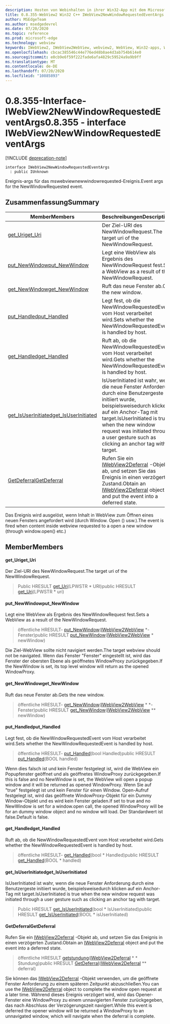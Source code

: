 ```yaml
---
description: Hosten von Webinhalten in ihrer Win32-App mit dem Microsoft Edge WebView2-Steuerelement
title: 0.8.355-WebView2 Win32 C++ IWebView2NewWindowRequestedEventArgs
author: MSEdgeTeam
ms.author: msedgedevrel
ms.date: 07/20/2020
ms.topic: reference
ms.prod: microsoft-edge
ms.technology: webview
keywords: IWebView2, IWebView2WebView, webview2, WebView, Win32-apps, Win32, Edge
ms.openlocfilehash: cbcac385546c44e776ed48b8ae4d3ab754b614e0
ms.sourcegitcommit: e0cb9e6f59f222fade6afa4829c59524a9a9b9ff
ms.translationtype: MT
ms.contentlocale: de-DE
ms.lasthandoff: 07/20/2020
ms.locfileid: "10885893"
---
```

# <span data-ttu-id="ef032-104">0.8.355-Interface-IWebView2NewWindowRequestedEventArgs</span><span class="sxs-lookup"><span data-stu-id="ef032-104">0.8.355 - interface IWebView2NewWindowRequestedEventArgs</span></span> 

[!INCLUDE [deprecation-note](../../includes/deprecation-note.md)]

```
interface IWebView2NewWindowRequestedEventArgs
  : public IUnknown
```

<span data-ttu-id="ef032-105">Ereignis-args für das mswebviewnewwindowrequested-Ereignis.</span><span class="sxs-lookup"><span data-stu-id="ef032-105">Event args for the NewWindowRequested event.</span></span>

## <span data-ttu-id="ef032-106">Zusammenfassung</span><span class="sxs-lookup"><span data-stu-id="ef032-106">Summary</span></span>

 <span data-ttu-id="ef032-107">Member</span><span class="sxs-lookup"><span data-stu-id="ef032-107">Members</span></span>                        | <span data-ttu-id="ef032-108">Beschreibungen</span><span class="sxs-lookup"><span data-stu-id="ef032-108">Descriptions</span></span>
--------------------------------|---------------------------------------------
[<span data-ttu-id="ef032-109">get_Uri</span><span class="sxs-lookup"><span data-stu-id="ef032-109">get_Uri</span></span>](#get_uri) | <span data-ttu-id="ef032-110">Der Ziel-URI des NewWindowRequest.</span><span class="sxs-lookup"><span data-stu-id="ef032-110">The target uri of the NewWindowRequest.</span></span>
[<span data-ttu-id="ef032-111">put_NewWindow</span><span class="sxs-lookup"><span data-stu-id="ef032-111">put_NewWindow</span></span>](#put_newwindow) | <span data-ttu-id="ef032-112">Legt eine WebView als Ergebnis des NewWindowRequest fest.</span><span class="sxs-lookup"><span data-stu-id="ef032-112">Sets a WebView as a result of the NewWindowRequest.</span></span>
[<span data-ttu-id="ef032-113">get_NewWindow</span><span class="sxs-lookup"><span data-stu-id="ef032-113">get_NewWindow</span></span>](#get_newwindow) | <span data-ttu-id="ef032-114">Ruft das neue Fenster ab.</span><span class="sxs-lookup"><span data-stu-id="ef032-114">Gets the new window.</span></span>
[<span data-ttu-id="ef032-115">put_Handled</span><span class="sxs-lookup"><span data-stu-id="ef032-115">put_Handled</span></span>](#put_handled) | <span data-ttu-id="ef032-116">Legt fest, ob die NewWindowRequestedEvent vom Host verarbeitet wird.</span><span class="sxs-lookup"><span data-stu-id="ef032-116">Sets whether the NewWindowRequestedEvent is handled by host.</span></span>
[<span data-ttu-id="ef032-117">get_Handled</span><span class="sxs-lookup"><span data-stu-id="ef032-117">get_Handled</span></span>](#get_handled) | <span data-ttu-id="ef032-118">Ruft ab, ob die NewWindowRequestedEvent vom Host verarbeitet wird.</span><span class="sxs-lookup"><span data-stu-id="ef032-118">Gets whether the NewWindowRequestedEvent is handled by host.</span></span>
[<span data-ttu-id="ef032-119">get_IsUserInitiated</span><span class="sxs-lookup"><span data-stu-id="ef032-119">get_IsUserInitiated</span></span>](#get_isuserinitiated) | <span data-ttu-id="ef032-120">IsUserInitiated ist wahr, wenn die neue Fenster Anforderung durch eine Benutzergeste initiiert wurde, beispielsweisedurch klicken auf ein Anchor-Tag mit target.</span><span class="sxs-lookup"><span data-stu-id="ef032-120">IsUserInitiated is true when the new window request was initiated through a user gesture such as clicking an anchor tag with target.</span></span>
[<span data-ttu-id="ef032-121">GetDeferral</span><span class="sxs-lookup"><span data-stu-id="ef032-121">GetDeferral</span></span>](#getdeferral) | <span data-ttu-id="ef032-122">Rufen Sie ein [IWebView2Deferral](IWebView2Deferral.md) -Objekt ab, und setzen Sie das Ereignis in einen verzögerten Zustand.</span><span class="sxs-lookup"><span data-stu-id="ef032-122">Obtain an [IWebView2Deferral](IWebView2Deferral.md) object and put the event into a deferred state.</span></span>

<span data-ttu-id="ef032-123">Das Ereignis wird ausgelöst, wenn Inhalt in WebView zum Öffnen eines neuen Fensters angefordert wird (durch Window. Open () usw.).</span><span class="sxs-lookup"><span data-stu-id="ef032-123">The event is fired when content inside webview requested to a open a new window (through window.open() etc.)</span></span>

## <span data-ttu-id="ef032-124">Member</span><span class="sxs-lookup"><span data-stu-id="ef032-124">Members</span></span>

#### <span data-ttu-id="ef032-125">get_Uri</span><span class="sxs-lookup"><span data-stu-id="ef032-125">get_Uri</span></span> 

<span data-ttu-id="ef032-126">Der Ziel-URI des NewWindowRequest.</span><span class="sxs-lookup"><span data-stu-id="ef032-126">The target uri of the NewWindowRequest.</span></span>

> <span data-ttu-id="ef032-127">Public HRESULT [get_Uri](#get_uri)(LPWSTR \* URI)</span><span class="sxs-lookup"><span data-stu-id="ef032-127">public HRESULT [get_Uri](#get_uri)(LPWSTR \* uri)</span></span>

#### <span data-ttu-id="ef032-128">put_NewWindow</span><span class="sxs-lookup"><span data-stu-id="ef032-128">put_NewWindow</span></span> 

<span data-ttu-id="ef032-129">Legt eine WebView als Ergebnis des NewWindowRequest fest.</span><span class="sxs-lookup"><span data-stu-id="ef032-129">Sets a WebView as a result of the NewWindowRequest.</span></span>

> <span data-ttu-id="ef032-130">öffentliche HRESULT- [put_NewWindow](#put_newwindow)([IWebView2WebView](IWebView2WebView.md) \*-Fenster)</span><span class="sxs-lookup"><span data-stu-id="ef032-130">public HRESULT [put_NewWindow](#put_newwindow)([IWebView2WebView](IWebView2WebView.md) \* newWindow)</span></span>

<span data-ttu-id="ef032-131">Die Ziel-WebView sollte nicht navigiert werden.</span><span class="sxs-lookup"><span data-stu-id="ef032-131">The target webview should not be navigated.</span></span> <span data-ttu-id="ef032-132">Wenn das Fenster "Fenster" eingestellt ist, wird das Fenster der obersten Ebene als geöffnetes WindowProxy zurückgegeben.</span><span class="sxs-lookup"><span data-stu-id="ef032-132">If the NewWindow is set, its top level window will return as the opened WindowProxy.</span></span>

#### <span data-ttu-id="ef032-133">get_NewWindow</span><span class="sxs-lookup"><span data-stu-id="ef032-133">get_NewWindow</span></span> 

<span data-ttu-id="ef032-134">Ruft das neue Fenster ab.</span><span class="sxs-lookup"><span data-stu-id="ef032-134">Gets the new window.</span></span>

> <span data-ttu-id="ef032-135">öffentliche HRESULT- [get_NewWindow](#get_newwindow)([IWebView2WebView](IWebView2WebView.md) \* \*-Fenster)</span><span class="sxs-lookup"><span data-stu-id="ef032-135">public HRESULT [get_NewWindow](#get_newwindow)([IWebView2WebView](IWebView2WebView.md) \*\* newWindow)</span></span>

#### <span data-ttu-id="ef032-136">put_Handled</span><span class="sxs-lookup"><span data-stu-id="ef032-136">put_Handled</span></span> 

<span data-ttu-id="ef032-137">Legt fest, ob die NewWindowRequestedEvent vom Host verarbeitet wird.</span><span class="sxs-lookup"><span data-stu-id="ef032-137">Sets whether the NewWindowRequestedEvent is handled by host.</span></span>

> <span data-ttu-id="ef032-138">öffentliche HRESULT- [put_Handled](#put_handled)(bool Handled)</span><span class="sxs-lookup"><span data-stu-id="ef032-138">public HRESULT [put_Handled](#put_handled)(BOOL handled)</span></span>

<span data-ttu-id="ef032-139">Wenn dies falsch ist und kein Fenster festgelegt ist, wird die WebView ein Popupfenster geöffnet und als geöffnetes WindowProxy zurückgegeben.</span><span class="sxs-lookup"><span data-stu-id="ef032-139">If this is false and no NewWindow is set, the WebView will open a popup window and it will be returned as opened WindowProxy.</span></span> <span data-ttu-id="ef032-140">Wenn Sie auf "true" festgelegt ist und kein Fenster für einen Window. Open-Aufruf festgelegt ist, wird das geöffnete WindowProxy-Objekt für ein Dummy Window-Objekt und es wird kein Fenster geladen.</span><span class="sxs-lookup"><span data-stu-id="ef032-140">If set to true and no NewWindow is set for a window.open call, the opened WindowProxy will be for an dummy window object and no window will load.</span></span> <span data-ttu-id="ef032-141">Der Standardwert ist false.</span><span class="sxs-lookup"><span data-stu-id="ef032-141">Default is false.</span></span>

#### <span data-ttu-id="ef032-142">get_Handled</span><span class="sxs-lookup"><span data-stu-id="ef032-142">get_Handled</span></span> 

<span data-ttu-id="ef032-143">Ruft ab, ob die NewWindowRequestedEvent vom Host verarbeitet wird.</span><span class="sxs-lookup"><span data-stu-id="ef032-143">Gets whether the NewWindowRequestedEvent is handled by host.</span></span>

> <span data-ttu-id="ef032-144">öffentliche HRESULT- [get_Handled](#get_handled)(bool \* Handled)</span><span class="sxs-lookup"><span data-stu-id="ef032-144">public HRESULT [get_Handled](#get_handled)(BOOL \* handled)</span></span>

#### <span data-ttu-id="ef032-145">get_IsUserInitiated</span><span class="sxs-lookup"><span data-stu-id="ef032-145">get_IsUserInitiated</span></span> 

<span data-ttu-id="ef032-146">IsUserInitiated ist wahr, wenn die neue Fenster Anforderung durch eine Benutzergeste initiiert wurde, beispielsweisedurch klicken auf ein Anchor-Tag mit target.</span><span class="sxs-lookup"><span data-stu-id="ef032-146">IsUserInitiated is true when the new window request was initiated through a user gesture such as clicking an anchor tag with target.</span></span>

> <span data-ttu-id="ef032-147">Public HRESULT [get_IsUserInitiated](#get_isuserinitiated)(bool \* IsUserInitiated)</span><span class="sxs-lookup"><span data-stu-id="ef032-147">public HRESULT [get_IsUserInitiated](#get_isuserinitiated)(BOOL \* isUserInitiated)</span></span>

#### <span data-ttu-id="ef032-148">GetDeferral</span><span class="sxs-lookup"><span data-stu-id="ef032-148">GetDeferral</span></span> 

<span data-ttu-id="ef032-149">Rufen Sie ein [IWebView2Deferral](IWebView2Deferral.md) -Objekt ab, und setzen Sie das Ereignis in einen verzögerten Zustand.</span><span class="sxs-lookup"><span data-stu-id="ef032-149">Obtain an [IWebView2Deferral](IWebView2Deferral.md) object and put the event into a deferred state.</span></span>

> <span data-ttu-id="ef032-150">öffentliche HRESULT [getstundung](#getdeferral)([IWebView2Deferral](IWebView2Deferral.md) \* \* Stundung)</span><span class="sxs-lookup"><span data-stu-id="ef032-150">public HRESULT [GetDeferral](#getdeferral)([IWebView2Deferral](IWebView2Deferral.md) \*\* deferral)</span></span>

<span data-ttu-id="ef032-151">Sie können das [IWebView2Deferral](IWebView2Deferral.md) -Objekt verwenden, um die geöffnete Fenster Anforderung zu einem späteren Zeitpunkt abzuschließen.</span><span class="sxs-lookup"><span data-stu-id="ef032-151">You can use the [IWebView2Deferral](IWebView2Deferral.md) object to complete the window open request at a later time.</span></span> <span data-ttu-id="ef032-152">Während dieses Ereignis verzögert wird, wird das Opener-Fenster eine WindowProxy zu einem unnavigierten Fenster zurückgegeben, das nach Abschluss der Verzögerungszeit navigiert.</span><span class="sxs-lookup"><span data-stu-id="ef032-152">While this event is deferred the opener window will be returned a WindowProxy to an unnavigated window, which will navigate when the deferral is complete.</span></span>

